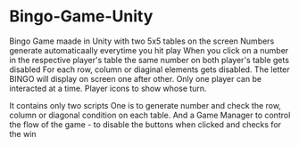 # Bingo-Game-Unity

Bingo Game maade in Unity with two 5x5 tables on the screen 
Numbers generate automaticaally everytime you hit play
When you click on a number in the respective player's table the same number on both player's table gets disabled
For each row, column or diaginal elements gets disabled. The letter BINGO will display on screen one after other.
Only one player can be interacted at a time.
Player icons to show whose turn.

It contains only two scripts
One is to generate number and check the row, column or diagonal condition on each table.
And a Game Manager to control the flow of the game - to disable the buttons when clicked and checks for the win
